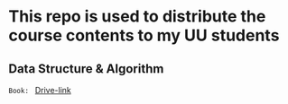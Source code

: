 # This repo is used to distribute the course contents to my UU students

## Data Structure & Algorithm
`Book: ` [Drive-link](https://drive.google.com/file/d/1E7t5JXFw9o_BXbj0sDnxiRzd_DheqLeU/view?usp=sharing)

